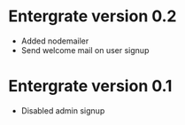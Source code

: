 # Entergrate version 0.2

+ Added nodemailer
+ Send welcome mail on user signup

# Entergrate version 0.1

+ Disabled admin signup
